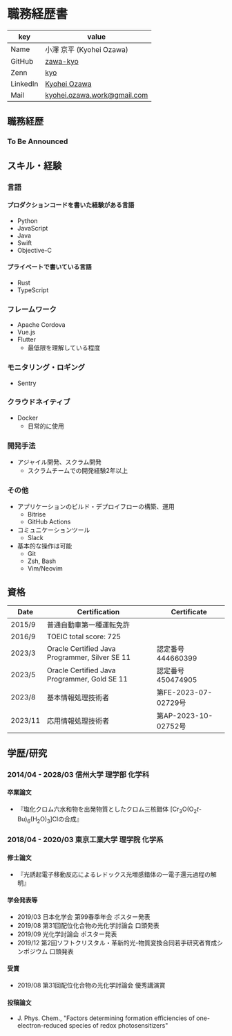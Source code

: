 # 職務経歴書

| key      | value                                                             |
| -------- | ----------------------------------------------------------------- |
| Name     | 小澤 京平 (Kyohei Ozawa)                                          |
| GitHub   | [zawa-kyo](https://github.com/zawa-kyo)                           |
| Zenn     | [kyo](https://zenn.dev/zawa_kyo)                                  |
| LinkedIn | [Kyohei Ozawa](https://www.linkedin.com/in/kyohei-ozawa/)         |
| Mail     | [kyohei.ozawa.work@gmail.com](mailto:kyohei.ozawa.work@gmail.com) |

## 職務経歴

### To Be Announced

## スキル・経験

### 言語

#### プロダクションコードを書いた経験がある言語

- Python
- JavaScript
- Java
- Swift
- Objective-C

#### プライベートで書いている言語

- Rust
- TypeScript

### フレームワーク

- Apache Cordova
- Vue.js
- Flutter
  - 最低限を理解している程度

### モニタリング・ロギング

- Sentry

### クラウドネイティブ

- Docker
  - 日常的に使用

### 開発手法

- アジャイル開発、スクラム開発
  - スクラムチームでの開発経験2年以上

### その他

- アプリケーションのビルド・デプロイフローの構築、運用
  - Bitrise
  - GitHub Actions
- コミュニケーションツール
  - Slack
- 基本的な操作は可能
  - Git
  - Zsh, Bash
  - Vim/Neovim

## 資格

| Date    | Certification                                  | Certificate          |
| ------- | ---------------------------------------------- | -------------------- |
| 2015/9  | 普通自動車第一種運転免許                       |                      |
| 2016/9  | TOEIC total score: 725                         |                      |
| 2023/3  | Oracle Certified Java Programmer, Silver SE 11 | 認定番号 444660399   |
| 2023/5  | Oracle Certified Java Programmer, Gold SE 11   | 認定番号 450474905   |
| 2023/8  | 基本情報処理技術者                             | 第FE-2023-07-02729号 |
| 2023/11 | 応用情報処理技術者                             | 第AP-2023-10-02752号 |

## 学歴/研究

### 2014/04 - 2028/03 信州大学 理学部 化学科

#### 卒業論文

- 『塩化クロム六水和物を出発物質としたクロム三核錯体 [Cr<sub>3</sub>O(O<sub>2</sub><em>t</em>-Bu)<sub>6</sub>(H<sub>2</sub>O)<sub>3</sub>]Clの合成』

### 2018/04 - 2020/03 東京工業大学 理学院 化学系

#### 修士論文

- 『光誘起電子移動反応によるレドックス光増感錯体の一電子還元過程の解明』

#### 学会発表等

- 2019/03 日本化学会 第99春季年会 ポスター発表
- 2019/08 第31回配位化合物の光化学討論会 口頭発表
- 2019/09 光化学討論会 ポスター発表
- 2019/12 第2回ソフトクリスタル・革新的光-物質変換合同若手研究者育成シンポジウム 口頭発表

#### 受賞

- 2019/08 第31回配位化合物の光化学討論会 優秀講演賞

#### 投稿論文

- J. Phys. Chem., "Factors determining formation efficiencies of one-electron-reduced species of redox photosensitizers"
